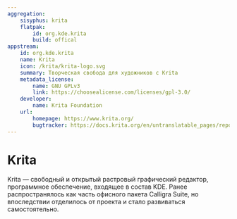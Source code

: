 ```yaml
---
aggregation:
    sisyphus: krita
    flatpak:
        id: org.kde.krita
        build: offical
appstream:
    id: org.kde.krita
    name: Krita
    icon: /krita/krita-logo.svg
    summary: Творческая свобода для художников c Krita
    metadata_license:
        name: GNU GPLv3
        link: https://choosealicense.com/licenses/gpl-3.0/
    developer:
        name: Krita Foundation
    url:
        homepage: https://www.krita.org/
        bugtracker: https://docs.krita.org/en/untranslatable_pages/reporting_bugs.html
---
```


# Krita

Krita — свободный и открытый растровый графический редактор, программное обеспечение, входящее в состав KDE. Ранее распространялось как часть офисного пакета Calligra Suite, но впоследствии отделилось от проекта и стало развиваться самостоятельно.

<!--@include: @apps/_parts/install/content-repo.md-->
<!--@include: @apps/_parts/install/content-flatpak.md-->
